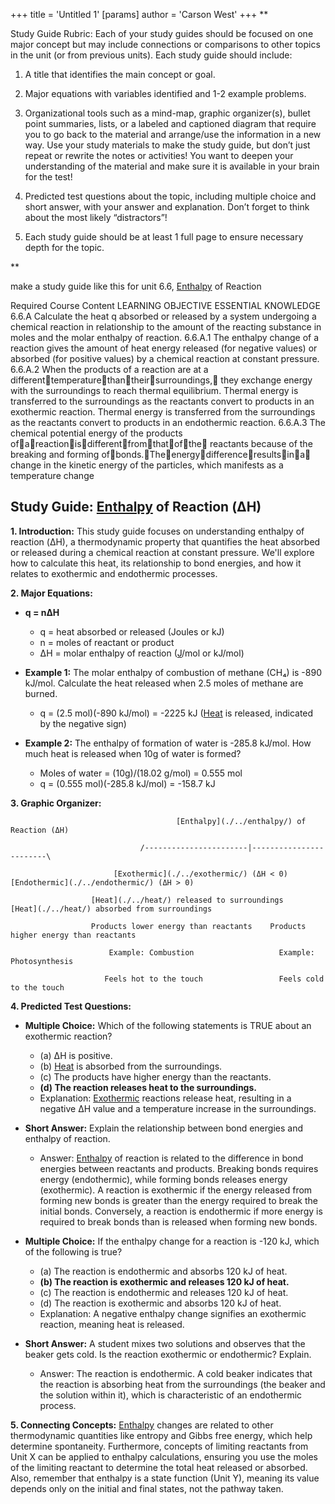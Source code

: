 +++
 title = 'Untitled 1'
[params]
	author = 'Carson West'
+++
**

Study Guide Rubric: Each of your study guides should be focused on one major concept but may include connections or comparisons to other topics in the unit (or from previous units). Each study guide should include:

1. A title that identifies the main concept or goal.
    
2. Major equations with variables identified and 1-2 example problems.
    
3. Organizational tools such as a mind-map, graphic organizer(s), bullet point summaries, lists, or a labeled and captioned diagram that require you to go back to the material and arrange/use the information in a new way. Use your study materials to make the study guide, but don’t just repeat or rewrite the notes or activities! You want to deepen your understanding of the material and make sure it is available in your brain for the test!
    
4. Predicted test questions about the topic, including multiple choice and short answer, with your answer and explanation. Don’t forget to think about the most likely “distractors”!
    
5. Each study guide should be at least 1 full page to ensure necessary depth for the topic.
    

**

make a study guide like this for unit 6.6, [Enthalpy](./../enthalpy/) of Reaction

Required Course Content
LEARNING OBJECTIVE ESSENTIAL KNOWLEDGE
6.6.A
Calculate the heat q
absorbed or released
by a system undergoing
a chemical reaction in
relationship to the amount
of the reacting substance in
moles and the molar enthalpy
of reaction.
6.6.A.1
The enthalpy change of a reaction gives the
amount of heat energy released (for negative
values) or absorbed (for positive values) by a
chemical reaction at constant pressure.
6.6.A.2
When the products of a reaction are at a
differenttemperaturethantheirsurroundings,
they exchange energy with the surroundings
to reach thermal equilibrium. Thermal energy
is transferred to the surroundings as the
reactants convert to products in an exothermic
reaction. Thermal energy is transferred from
the surroundings as the reactants convert to
products in an endothermic reaction.
6.6.A.3
The chemical potential energy of the products
ofareactionisdifferentfromthatofthe
reactants because of the breaking and forming
ofbonds.Theenergydifferenceresultsina
change in the kinetic energy of the particles,
which manifests as a temperature change



## Study Guide: [Enthalpy](./../enthalpy/) of Reaction (ΔH)

**1. Introduction:** This study guide focuses on understanding enthalpy of reaction (ΔH), a thermodynamic property that quantifies the heat absorbed or released during a chemical reaction at constant pressure.  We'll explore how to calculate this heat, its relationship to bond energies, and how it relates to exothermic and endothermic processes.

**2. Major Equations:**

* **q = nΔH** 
    * q = heat absorbed or released (Joules or kJ)
    * n = moles of reactant or product
    * ΔH = molar enthalpy of reaction ([J](./../j/)/mol or kJ/mol)

* **Example 1:**  The molar enthalpy of combustion of methane (CH₄) is -890 kJ/mol.  Calculate the heat released when 2.5 moles of methane are burned.
    * q = (2.5 mol)(-890 kJ/mol) = -2225 kJ ([Heat](./../heat/) is released, indicated by the negative sign)

* **Example 2:**  The enthalpy of formation of water is -285.8 kJ/mol. How much heat is released when 10g of water is formed?
    * Moles of water = (10g)/(18.02 g/mol) = 0.555 mol
    * q = (0.555 mol)(-285.8 kJ/mol) = -158.7 kJ


**3. Graphic Organizer:**

```
                                     [Enthalpy](./../enthalpy/) of Reaction (ΔH)

                             /-----------------------|------------------------\

                       [Exothermic](./../exothermic/) (ΔH < 0)                    [Endothermic](./../endothermic/) (ΔH > 0)

                  [Heat](./../heat/) released to surroundings          [Heat](./../heat/) absorbed from surroundings

                  Products lower energy than reactants    Products higher energy than reactants

                      Example: Combustion                   Example: Photosynthesis

                     Feels hot to the touch                 Feels cold to the touch
```


**4. Predicted Test Questions:**

* **Multiple Choice:** Which of the following statements is TRUE about an exothermic reaction?
    * (a) ΔH is positive.
    * (b) [Heat](./../heat/) is absorbed from the surroundings.
    * (c) The products have higher energy than the reactants.
    * **(d) The reaction releases heat to the surroundings.** 
    * Explanation: [Exothermic](./../exothermic/) reactions release heat, resulting in a negative ΔH value and a temperature increase in the surroundings.

* **Short Answer:** Explain the relationship between bond energies and enthalpy of reaction.
    * Answer: [Enthalpy](./../enthalpy/) of reaction is related to the difference in bond energies between reactants and products.  Breaking bonds requires energy (endothermic), while forming bonds releases energy (exothermic).  A reaction is exothermic if the energy released from forming new bonds is greater than the energy required to break the initial bonds. Conversely, a reaction is endothermic if more energy is required to break bonds than is released when forming new bonds.


* **Multiple Choice:**  If the enthalpy change for a reaction is -120 kJ, which of the following is true?
    * (a) The reaction is endothermic and absorbs 120 kJ of heat.
    * **(b) The reaction is exothermic and releases 120 kJ of heat.**
    * (c) The reaction is endothermic and releases 120 kJ of heat.
    * (d) The reaction is exothermic and absorbs 120 kJ of heat.
    * Explanation: A negative enthalpy change signifies an exothermic reaction, meaning heat is released.

* **Short Answer:**  A student mixes two solutions and observes that the beaker gets cold. Is the reaction exothermic or endothermic? Explain.
    * Answer: The reaction is endothermic.  A cold beaker indicates that the reaction is absorbing heat from the surroundings (the beaker and the solution within it), which is characteristic of an endothermic process.


**5.  Connecting Concepts:**  [Enthalpy](./../enthalpy/) changes are related to other thermodynamic quantities like entropy and Gibbs free energy, which help determine spontaneity.  Furthermore, concepts of limiting reactants from Unit X can be applied to enthalpy calculations, ensuring you use the moles of the limiting reactant to determine the total heat released or absorbed.  Also, remember that enthalpy is a state function (Unit Y), meaning its value depends only on the initial and final states, not the pathway taken.
